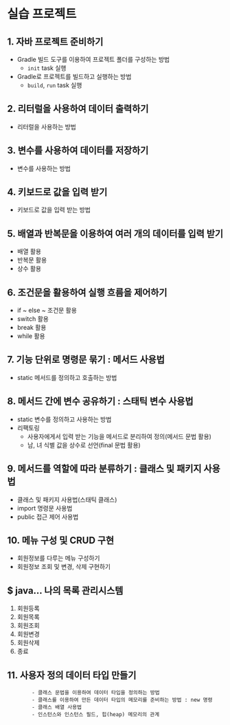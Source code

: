 # 실습 프로젝트

## 1. 자바 프로젝트 준비하기

- Gradle 빌드 도구를 이용하여 프로젝트 폴더를 구성하는 방법
  - `init` task 실행
- Gradle로 프로젝트를 빌드하고 실행하는 방법
  - `build`, `run` task 실행

## 2. 리터럴을 사용하여 데이터 출력하기

- 리터럴을 사용하는 방법

## 3. 변수를 사용하여 데이터를 저장하기

- 변수를 사용하는 방법

## 4. 키보드로 값을 입력 받기

- 키보드로 값을 입력 받는 방법

## 5. 배열과 반복문을 이용하여 여러 개의 데이터를 입력 받기

- 배열 활용
- 반복문 활용
- 상수 활용

## 6. 조건문을 활용하여 실행 흐름을 제어하기

- if ~ else ~ 조건문 활용
- switch 활용
- break 활용 
- while 활용

## 7. 기능 단위로 명령문 묶기 : 메서드 사용법

- static 메서드를 정의하고 호출하는 방법 

## 8. 메서드 간에 변수 공유하기 : 스태틱 변수 사용법

- static 변수를 정의하고 사용하는 방법
- 리팩토링
  - 사용자에게서 입력 받는 기능을 메서드로 분리하여 정의(메서드 문법 활용)
  - 남, 녀 식별 값을 상수로 선언(final 문법 활용)

## 9. 메서드를 역할에 따라 분류하기 : 클래스 및 패키지 사용법

- 클래스 및 패키지 사용법(스태틱 클래스)
- import 명령문 사용법
- public 접근 제어 사용법
 

 ## 10. 메뉴 구성 및 CRUD 구현
 - 회원정보를 다루는 메뉴 구성하기
 - 회원정보 조회 및 변경, 삭제 구현하기


 $ java...
 나의 목록 관리시스템
 --------------------------
 1. 회원등록
 2. 회원목록
 3. 회원조회
 4. 회원변경
 5. 회원삭제
 6. 종료

 ##		11.  사용자 정의 데이터 타입 만들기
	
			- 클래스 문법을 이용하여 데이터 타입을 정의하는 방법
			- 클래스를 이용하여 만든 데이터 타입의 메모리를 준비하는 방법 : new 명령
			- 클래스 배열 사용법
			- 인스턴스와 인스턴스 필드, 힙(heap) 메모리의 관계